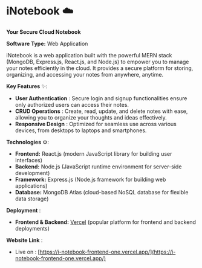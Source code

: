 # iNotebook ☁️

**Your Secure Cloud Notebook**

**Software Type:** Web Application

iNotebook is a web application built with the powerful MERN stack (MongoDB, Express.js, React.js, and Node.js) to empower you to manage your notes efficiently in the cloud. It provides a secure platform for storing, organizing, and accessing your notes from anywhere, anytime. 

**Key Features** ✨:

* **User Authentication** : Secure login and signup functionalities ensure only authorized users can access their notes. 
* **CRUD Operations** : Create, read, update, and delete notes with ease, allowing you to organize your thoughts and ideas effectively. 
* **Responsive Design** : Optimized for seamless use across various devices, from desktops to laptops and smartphones. 

**Technologies** ⚙️:

* **Frontend:** React.js (modern JavaScript library for building user interfaces)
* **Backend:** Node.js (JavaScript runtime environment for server-side development)
* **Framework:** Express.js (Node.js framework for building web applications)
* **Database:** MongoDB Atlas (cloud-based NoSQL database for flexible data storage)

**Deployment** :

* **Frontend & Backend:** [Vercel](https://vercel.com) (popular platform for frontend and backend deployments)

**Website Link** :

* Live on : [https://i-notebook-frontend-one.vercel.app/](https://i-notebook-frontend-one.vercel.app/)


